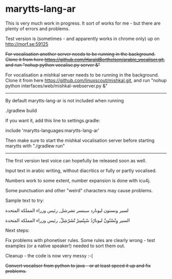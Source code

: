 # marytts-lang-ar

This is very much work in progress.
It sort of works for me - but there are plenty of errors and problems.

Test version is (sometimes - and apparently works in chrome only) up on http://morf.se:59125

~~For vocalisation another server needs to be running in the background. Clone it from here https://github.com/HaraldBerthelsen/arabic_vocaliser.git, and run "nohup python vocalise.py server &"~~

For vocalisation a mishkal server needs to be running in the background. Clone it from here https://github.com/linuxscout/mishkal.git, and run "nohup python interfaces/web/mishkal-webserver.py &"

-----------------------

By default marytts-lang-ar is not included when running

./gradlew build

If you want it, add this line to settings.gradle:

include 'marytts-languages:marytts-lang-ar'

Then make sure to start the mishkal vocalisation server before starting marytts with "./gradlew run"


------------------------


The first version test voice can hopefully be released soon as well.

Input text in arabic writing, without diacritics or fully or partly vocalised.

Numbers work to some extent, number expansion is done with icu4j.

Some punctuation and other "weird" characters may cause problems.

Sample text to try:

لسير ونستون ليونارد سبنسر تشرشل, رئيس وزراء 
المملكة المتحدة


السير وِنْسْتُونْ ليونارْدُ سْبِنْسِرْ تْشَرْشِلْ, رئيس وزراء 
المملكة المتحدة

Next steps:

Fix problems with phonetiser rules. Some rules are clearly wrong - test examples (or a native speaker!) needed to sort them out.

Cleanup - the code is now very messy :-(

~~Convert vocaliser from python to java - or at least speed it up and fix problems.~~
